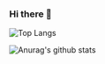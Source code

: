 ### Hi there 👋

![Top Langs](https://github-readme-stats.vercel.app/api/top-langs/?username=GreatGarlic&layout=compact&theme=jolly)


![Anurag's github stats](https://github-readme-stats.vercel.app/api?username=GreatGarlic&show_icons=true&theme=jolly)

<!--
**GreatGarlic/GreatGarlic** is a ✨ _special_ ✨ repository because its `README.md` (this file) appears on your GitHub profile.

Here are some ideas to get you started:

- 🔭 I’m currently working on ...
- 🌱 I’m currently learning ...
- 👯 I’m looking to collaborate on ...
- 🤔 I’m looking for help with ...
- 💬 Ask me about ...
- 📫 How to reach me: ...
- 😄 Pronouns: ...
- ⚡ Fun fact: ...
-->
